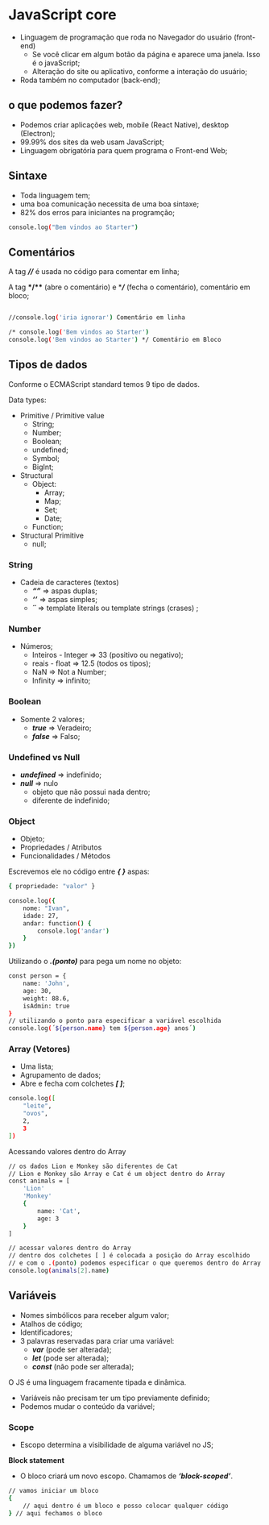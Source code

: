 # JavaScript core

- Linguagem de programação que roda no Navegador do usuário (front-end)
  - Se você clicar em algum botão da página e aparece uma janela. Isso é o javaScript;
  - Alteração do site ou aplicativo, conforme a interação do usuário;
- Roda também no computador (back-end);

## o que podemos fazer?

- Podemos criar aplicações web, mobile (React Native), desktop (Electron);
- 99.99% dos sites da web usam JavaScript;
- Linguagem obrigatória para quem programa o Front-end Web;

## Sintaxe

- Toda linguagem tem;
- uma boa comunicação necessita de uma boa sintaxe;
- 82% dos erros para iniciantes na programção;

```bash
console.log("Bem vindos ao Starter")
```

## Comentários

A tag **_//_** é usada no código para comentar em linha;

A tag **\*/\*\*** (abre o comentário) e \***_/_** (fecha o comentário), comentário em bloco;

```bash

//console.log('iria ignorar') Comentário em linha

/* console.log('Bem vindos ao Starter')
console.log('Bem vindos ao Starter') */ Comentário em Bloco
```

## Tipos de dados

Conforme o ECMAScript standard temos 9 tipo de dados.

Data types:

- Primitive / Primitive value
  - String;
  - Number;
  - Boolean;
  - undefined;
  - Symbol;
  - BigInt;
- Structural
  - Object:
    - Array;
    - Map;
    - Set;
    - Date;
  - Function;
- Structural Primitive
  - null;

### String

- Cadeia de caracteres (textos)
  - **_“”_** ⇒ aspas duplas;
  - **_‘’_** ⇒ aspas simples;
  - **_´´_** ⇒ template literals ou template strings (crases) ;

### Number

- Números;
  - Inteiros - Integer ⇒ 33 (positivo ou negativo);
  - reais - float ⇒ 12.5 (todos os tipos);
  - NaN ⇒ Not a Number;
  - Infinity ⇒ infinito;

### Boolean

- Somente 2 valores;
  - **_true_** ⇒ Veradeiro;
  - **_false_** ⇒ Falso;

### Undefined vs Null

- **_undefined_** ⇒ indefinido;
- **_null_** ⇒ nulo
  - objeto que não possui nada dentro;
  - diferente de indefinido;

### Object

- Objeto;
- Propriedades / Atributos
- Funcionalidades / Métodos

Escrevemos ele no código entre **_{ }_** aspas:

```bash
{ propriedade: "valor" }

console.log({
	nome: "Ivan",
	idade: 27,
	andar: function() {
		console.log('andar')
	}
})
```

Utilizando o **_.(ponto)_** para pega um nome no objeto:

```bash
const person = {
	name: 'John',
	age: 30,
	weight: 88.6,
	isAdmin: true
}
// utilizando o ponto para especificar a variável escolhida
console.log(´${person.name} tem ${person.age} anos´)
```

### Array (Vetores)

- Uma lista;
- Agrupamento de dados;
- Abre e fecha com colchetes **_[ ]_**;

```bash
console.log([
	"leite",
	"ovos",
	2,
	3
])
```

Acessando valores dentro do Array

```bash
// os dados Lion e Monkey são diferentes de Cat
// Lion e Monkey são Array e Cat é um object dentro do Array
const animals = [
	'Lion'
	'Monkey'
	{
		name: 'Cat',
		age: 3
	}
]

// acessar valores dentro do Array
// dentro dos colchetes [ ] é colocada a posição do Array escolhido
// e com o .(ponto) podemos especificar o que queremos dentro do Array
console.log(animals[2].name)
```

## Variáveis

- Nomes simbólicos para receber algum valor;
- Atalhos de código;
- Identificadores;
- 3 palavras reservadas para criar uma variável:
  - **_var_** (pode ser alterada);
  - **_let_** (pode ser alterada);
  - **_const_** (não pode ser alterada);

O JS é uma linguagem fracamente tipada e dinâmica.

- Variáveis não precisam ter um tipo previamente definido;
- Podemos mudar o conteúdo da variável;

### Scope

- Escopo determina a visibilidade de alguma variável no JS;

**Block statement**

- O bloco criará um novo escopo. Chamamos de **_‘block-scoped’_**.

```bash
// vamos iniciar um bloco
{
	// aqui dentro é um bloco e posso colocar qualquer código
} // aqui fechamos o bloco
```

